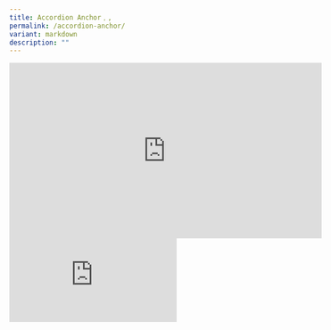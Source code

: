 ```yaml
---
title: Accordion Anchor﹐,
permalink: /accordion-anchor/
variant: markdown
description: ""
---
```

<div class="iframe-wrapper">
<iframe height="315" width="560" allowfullscreen="true" frameborder="0" src="https://www.youtube.com/embed/LCcWWbx6pXU?si=frAktlEEYlKKTWoo?&amp;autoplay=1"></iframe>
</div>
<div class="iframe-wrapper">
<iframe allowfullscreen="true" frameborder="0" src="https://www.facebook.com/plugins/post.php?href=https%3A%2F%2Fwww.facebook.com%2Fpeoplesassociation%2Fposts%2Fpfbid02dTJ9tUj2bCkYvAdLRrYCcMnSwEK7ZZ4wBxCVw9su5jrM7avCAFxM1Y7NJ6YfqJ55l&amp;show_text=true&amp;width=100%"></iframe>
</div>
<p></p>